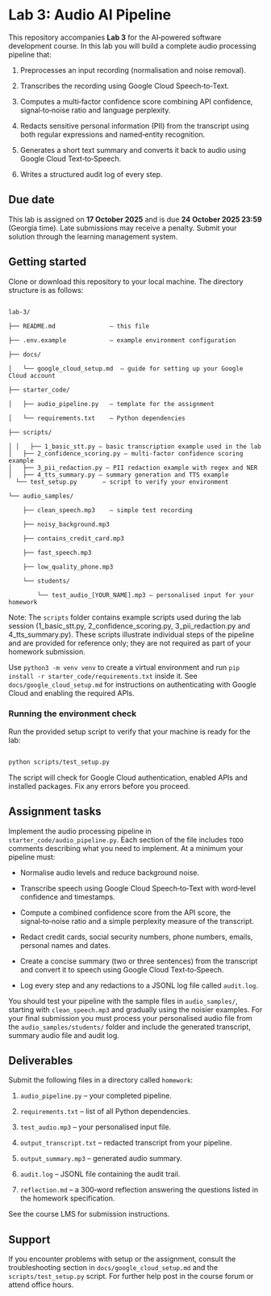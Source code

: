 # Lab 3: Audio AI Pipeline



This repository accompanies **Lab 3** for the AI‑powered software development course.  In this lab you will build a complete audio processing pipeline that:



1. Preprocesses an input recording (normalisation and noise removal).

2. Transcribes the recording using Google Cloud Speech‑to‑Text.

3. Computes a multi‑factor confidence score combining API confidence, signal‑to‑noise ratio and language perplexity.

4. Redacts sensitive personal information (PII) from the transcript using both regular expressions and named‑entity recognition.

5. Generates a short text summary and converts it back to audio using Google Cloud Text‑to‑Speech.

6. Writes a structured audit log of every step.



## Due date



This lab is assigned on **17 October 2025** and is due **24 October 2025 23:59** (Georgia time).  Late submissions may receive a penalty.  Submit your solution through the learning management system.



## Getting started



Clone or download this repository to your local machine.  The directory structure is as follows:



```

lab-3/

├── README.md               – this file

├── .env.example            – example environment configuration

├── docs/

│   └── google_cloud_setup.md  – guide for setting up your Google Cloud account

├── starter_code/

│   ├── audio_pipeline.py   – template for the assignment

│   └── requirements.txt    – Python dependencies

├── scripts/

│ │   ├── 1_basic_stt.py – basic transcription example used in the lab
│   ├── 2_confidence_scoring.py – multi-factor confidence scoring example
│   ├── 3_pii_redaction.py – PII redaction example with regex and NER
│   ├── 4_tts_summary.py – summary generation and TTS example
  └── test_setup.py       – script to verify your environment

└── audio_samples/

    ├── clean_speech.mp3    – simple test recording

    ├── noisy_background.mp3

    ├── contains_credit_card.mp3

    ├── fast_speech.mp3

    ├── low_quality_phone.mp3

    └── students/

        └── test_audio_[YOUR_NAME].mp3 – personalised input for your homework

```
Note: The `scripts` folder contains example scripts used during the lab session (1_basic_stt.py, 2_confidence_scoring.py, 3_pii_redaction.py and 4_tts_summary.py). These scripts illustrate individual steps of the pipeline and are provided for reference only; they are not required as part of your homework submission.




Use `python3 -m venv venv` to create a virtual environment and run `pip install -r starter_code/requirements.txt` inside it.  See `docs/google_cloud_setup.md` for instructions on authenticating with Google Cloud and enabling the required APIs.



### Running the environment check



Run the provided setup script to verify that your machine is ready for the lab:



```bash

python scripts/test_setup.py

```



The script will check for Google Cloud authentication, enabled APIs and installed packages.  Fix any errors before you proceed.



## Assignment tasks



Implement the audio processing pipeline in `starter_code/audio_pipeline.py`.  Each section of the file includes `TODO` comments describing what you need to implement.  At a minimum your pipeline must:



- Normalise audio levels and reduce background noise.

- Transcribe speech using Google Cloud Speech‑to‑Text with word‑level confidence and timestamps.

- Compute a combined confidence score from the API score, the signal‑to‑noise ratio and a simple perplexity measure of the transcript.

- Redact credit cards, social security numbers, phone numbers, emails, personal names and dates.

- Create a concise summary (two or three sentences) from the transcript and convert it to speech using Google Cloud Text‑to‑Speech.

- Log every step and any redactions to a JSONL log file called `audit.log`.



You should test your pipeline with the sample files in `audio_samples/`, starting with `clean_speech.mp3` and gradually using the noisier examples.  For your final submission you must process your personalised audio file from the `audio_samples/students/` folder and include the generated transcript, summary audio file and audit log.



## Deliverables



Submit the following files in a directory called `homework`:



1. `audio_pipeline.py` – your completed pipeline.

2. `requirements.txt` – list of all Python dependencies.

3. `test_audio.mp3` – your personalised input file.

4. `output_transcript.txt` – redacted transcript from your pipeline.

5. `output_summary.mp3` – generated audio summary.

6. `audit.log` – JSONL file containing the audit trail.

7. `reflection.md` – a 300‑word reflection answering the questions listed in the homework specification.



See the course LMS for submission instructions.



## Support



If you encounter problems with setup or the assignment, consult the troubleshooting section in `docs/google_cloud_setup.md` and the `scripts/test_setup.py` script.  For further help post in the course forum or attend office hours.

